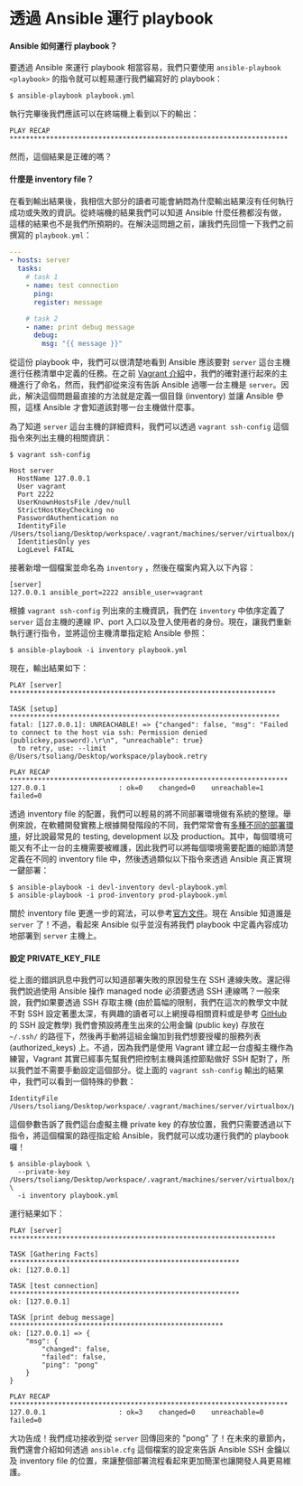 # 透過 Ansible 運行 playbook

#### Ansible 如何運行 playbook？

要透過 Ansible 來運行 playbook 相當容易，我們只要使用 `ansible-playbook <playbook>` 的指令就可以輕易運行我們編寫好的 playbook：

```shell
$ ansible-playbook playbook.yml
```

執行完畢後我們應該可以在終端機上看到以下的輸出：

```
PLAY RECAP *********************************************************************
```

然而，這個結果是正確的嗎？

#### 什麼是 inventory file？

在看到輸出結果後，我相信大部分的讀者可能會納悶為什麼輸出結果沒有任何執行成功或失敗的資訊。從終端機的結果我們可以知道 Ansible 什麼任務都沒有做，這樣的結果也不是我們所預期的。在解決這問題之前，讓我們先回憶一下我們之前撰寫的 `playbook.yml`：

```yml
---
- hosts: server
  tasks:
    # task 1
    - name: test connection
      ping:
      register: message

    # task 2
    - name: print debug message
      debug:
        msg: "{{ message }}"
```

從這份 playbook 中，我們可以很清楚地看到 Ansible 應該要對 `server` 這台主機進行任務清單中定義的任務。在之前 [Vagrant 介紹](vagrant/tutorial.md)中，我們的確對運行起來的主機進行了命名，然而，我們卻從來沒有告訴 Ansible 過哪一台主機是 `server`。因此，解決這個問題最直接的方法就是定義一個目錄 (inventory) 並讓 Ansible 參照，這樣 Ansible 才會知道該對哪一台主機做什麼事。

為了知道 `server` 這台主機的詳細資料，我們可以透過 `vagrant ssh-config` 這個指令來列出主機的相關資訊：

```shell
$ vagrant ssh-config

Host server
  HostName 127.0.0.1
  User vagrant
  Port 2222
  UserKnownHostsFile /dev/null
  StrictHostKeyChecking no
  PasswordAuthentication no
  IdentityFile /Users/tsoliang/Desktop/workspace/.vagrant/machines/server/virtualbox/private_key
  IdentitiesOnly yes
  LogLevel FATAL
```

接著新增一個檔案並命名為 `inventory` ，然後在檔案內寫入以下內容：

```
[server]
127.0.0.1 ansible_port=2222 ansible_user=vagrant
```

根據 `vagrant ssh-config` 列出來的主機資訊，我們在 `inventory` 中依序定義了 `server` 這台主機的連線 IP、port 入口以及登入使用者的身份。現在，讓我們重新執行運行指令，並將這份主機清單指定給 Ansible 參照：

```shell
$ ansible-playbook -i inventory playbook.yml
```

現在，輸出結果如下：

```
PLAY [server] ******************************************************************

TASK [setup] *******************************************************************
fatal: [127.0.0.1]: UNREACHABLE! => {"changed": false, "msg": "Failed to connect to the host via ssh: Permission denied (publickey,password).\r\n", "unreachable": true}
  to retry, use: --limit @/Users/tsoliang/Desktop/workspace/playbook.retry

PLAY RECAP *********************************************************************
127.0.0.1                  : ok=0    changed=0    unreachable=1    failed=0
```

透過 inventory file 的配置，我們可以輕易的將不同部署環境做有系統的整理。舉例來說，在軟體開發實務上根據開發階段的不同，我們常常會有[多種不同的部署環境](https://en.wikipedia.org/wiki/Deployment_environment)，好比說最常見的 testing, development 以及 production。其中，每個環境可能又有不止一台的主機需要被維護，因此我們可以將每個環境需要配置的細節清楚定義在不同的 inventory file 中，然後透過類似以下指令來透過 Ansible 真正實現一鍵部署：

```shell
$ ansible-playbook -i devl-inventory devl-playbook.yml
$ ansible-playbook -i prod-inventory prod-playbook.yml
```

關於 inventory file 更進一步的寫法，可以參考[官方文件](http://docs.ansible.com/ansible/latest/intro_inventory.html)。現在 Ansible 知道誰是 `server` 了！不過，看起來 Ansible 似乎並沒有將我們 playbook 中定義內容成功地部署到 `server` 主機上。

#### 設定 PRIVATE_KEY_FILE

從上面的錯誤訊息中我們可以知道部署失敗的原因發生在 SSH 連線失敗。還記得我們說過使用 Ansible 操作 managed node 必須要透過 SSH 連線嗎？一般來說，我們如果要透過 SSH 存取主機 (由於篇幅的限制，我們在這次的教學文中就不對 SSH 設定著墨太深，有興趣的讀者可以上網搜尋相關資料或是參考 [GitHub](https://help.github.com/articles/generating-an-ssh-key/) 的 SSH 設定教學) 我們會預設將產生出來的公用金鑰 (public key) 存放在 `~/.ssh/` 的路徑下，然後再手動將這組金鑰加到我們想要授權的服務列表 (authorized_keys) 上。不過，因為我們是使用 Vagrant 建立起一台虛擬主機作為練習，Vagrant 其實已經事先幫我們把控制主機與遙控節點做好 SSH 配對了，所以我們並不需要手動設定這個部分。從上面的 `vagrant ssh-config` 輸出的結果中，我們可以看到一個特殊的參數：

```
IdentityFile /Users/tsoliang/Desktop/workspace/.vagrant/machines/server/virtualbox/private_key
```

這個參數告訴了我們這台虛擬主機 private key 的存放位置，我們只需要透過以下指令，將這個檔案的路徑指定給 Ansible，我們就可以成功運行我們的 playbook 囉！

```shell
$ ansible-playbook \
  --private-key /Users/tsoliang/Desktop/workspace/.vagrant/machines/server/virtualbox/private_key \
  -i inventory playbook.yml
```

運行結果如下：

```
PLAY [server] ******************************************************************

TASK [Gathering Facts] *********************************************************
ok: [127.0.0.1]

TASK [test connection] *********************************************************
ok: [127.0.0.1]

TASK [print debug message] *****************************************************
ok: [127.0.0.1] => {
    "msg": {
        "changed": false,
        "failed": false,
        "ping": "pong"
    }
}

PLAY RECAP *********************************************************************
127.0.0.1                  : ok=3    changed=0    unreachable=0    failed=0
```

大功告成！我們成功接收到從 `server` 回傳回來的 "pong" 了！在未來的章節內，我們還會介紹如何透過 `ansible.cfg` 這個檔案的設定來告訴 Ansible SSH 金鑰以及 inventory file 的位置，來讓整個部署流程看起來更加簡潔也讓開發人員更易維護。
